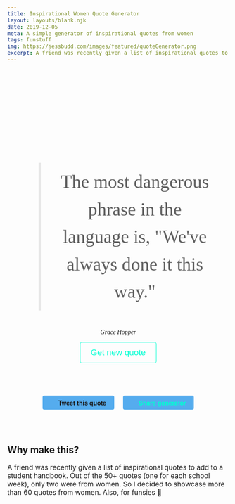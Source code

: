 ```yaml
---
title: Inspirational Women Quote Generator
layout: layouts/blank.njk
date: 2019-12-05
meta: A simple generator of inspirational quotes from women
tags: funstuff
img: https://jessbudd.com/images/featured/quoteGenerator.png
excerpt: A friend was recently given a list of inspirational quotes to add to a student handbook. Out of the 50+ quotes (one for each school week), only two were from women. So I decided to showcase more than 60 quotes from women.
---
```


 <link href="https://fonts.googleapis.com/css?family=Julius+Sans+One|Nanum+Myeongjo&display=swap" rel="stylesheet"> 
<div class="quote-generator">
<!-- <h1>{{title}}</h1> -->

<div class="quote__wrapper">
    <blockquote id="quote" class="quote">The most dangerous phrase in the language is, "We've always done it this way."</blockquote>
    <cite id="author" class="author">Grace Hopper</cite>
</div>

<button class="btn" onclick="getNewQuote()">Get new quote</button>

<div class="share-links">
<a id="tweetQuote" class="btn btn__twitter" target="_blank"  href="">Tweet this quote</a>
<a id ="shareTool" class="btn btn__twitter" target="_blank" href="https://twitter.com/intent/tweet?text=In%20need%20some%20inspiration?%20Check%20out%20this%20Quote%20Generator%20by%20@jessbudd4%20bit.ly/klsjdhfk">Share generator</a>
</div>

<section class="why">

<h2 class="h4">Why make this?</h2>

A friend was recently given a list of inspirational quotes to add to a student handbook. Out of the 50+ quotes (one for each school week), only two were from women. So I decided to showcase more than 60 quotes from women. Also, for funsies 🙂

<!-- <h2 class="h4">Can I see the whole list of quotes?</h2>

Sure, why not.

<button>Generate full list of quotes</button> -->

</section>

</div>

<style>

/* fun stuff styles */
.quote-generator {
  text-align: center;
  padding-top: 100px;
  max-width: 900px;
  margin: 0 auto;
}
.quote__wrapper {
    min-height: 300px;
    padding-top: 72px;
}

blockquote {
    font-size: 2.6rem;
    border-left-width: 5px; 
    padding: 12px 30px;
    line-height: 1.5;
    font-family: 'Nanum Myeongjo', serif;
}
cite {
    font-family: 'Nanum Myeongjo', serif;
}

@media (max-width: 900px) {
    blockquote {
    font-size: 2rem;
    line-height: 1.5;
    }
    cite {
        font-family: 'Nanum Myeongjo', serif;
    }
}

@media (max-width: 600px) {
.quote-generator {
  padding-top: 50px;
}
.quote__wrapper {
    min-height: 300px;
    padding-top: 42px;
            transition: opacity 2s ease-in;
}
  blockquote {
    font-size: 1.6rem;
    }
}

.share-links {
    padding: 50px 0;
}
.why {
    text-align: left;
}
.why p {
    font-size: .975rem;
}
button {
    display: block;
    margin: 0 auto;
}
footer {
    padding-top: 2em;
    padding-bottom: 2em;
}

.btn {
  text-decoration: none;
  background-color: transparent;
  color: #00ffd2;
  border: #00ffd2 1px solid;
  font-size: 1.2rem;
  padding: 12px 24px;
  border-radius: 4px;
  cursor: pointer;
}

.share-links {
    margin-top: 24px;
}
a.btn__twitter {
  font-family: "Helvetica Neue", Verdana, Helvetica, Arial, sans-serif;
display: block;
background-color: #55acee;
transition: opacity 0.2s ease-in, top 0.2s ease-in;
border-radius: 4px;
border: none;
cursor: pointer;
display: inline-block;
font-size: .875rem;
height: 32px;
line-height: 32px;
margin-right: 8px;
margin-left: 8px;
padding: 0px 18px;
font-weight: bold;
}  
a.btn__twitter:before {
    content: url("/images/icons/twitter-white.svg");
    margin-right: 18px;
    position: relative;
    top: 3px;
}
@media (max-width: 600px) {
a.btn__twitter {
    width: 80%;
    margin-top: 12px;
}
}
</style>

<script>
var quote = document.getElementById('quote');
var author = document.getElementById('author');
// var url = document.getElementById('url');

// update share tool link href
var shareToolText = 'In need of some inspiration? Try this inspirational women quote generator by @jessbudd4 bit.ly/klsjdhfk ';
var shareTool = shareToolText.split(' ').join('%20');
shareTool = "https://twitter.com/intent/tweet?text=" + shareTool.split('"').join('') ;
document.getElementById('shareTool').setAttribute('href', shareTool);

// set tweet quote link href
var credit = '' 
var tweetQuoteText = document.getElementById('tweetQuote');
var tweetQuote = quote.innerHTML.split(' ').join('%20') + '%22%20-%20' + author.innerHTML.split(' ').join('%20');
tweetQuote = "https://twitter.com/intent/tweet?text=\"" + tweetQuote.split('"').join('') + credit;;
tweetQuoteText.setAttribute('href', tweetQuote);


function getNewQuote() {
    if (quotes.length > 0 ) {
        var randomNumber = Math.floor(Math.random()*(quotes.length));
        quote.innerText = quotes[randomNumber].quote;
        author.innerText = quotes[randomNumber].author;

        //remove quote from array
        quotes.splice(randomNumber,1);

        // update tweet quote link href
        tweetQuote = '';
        tweetQuote = quote.innerHTML.split(' ').join('%20')+ '%22%20-%20' + author.innerHTML.split(' ').join('%20');
        tweetQuote = "https://twitter.com/intent/tweet?text=\"" + tweetQuote.split('"').join('') + credit;
        tweetQuoteText.setAttribute('href', tweetQuote);
    } 
    else {
        quote.innerText = 'That\'s all folks!';
        author.innerText = '';
    }
}

// array of quotes
var quotes = [
{
quote: 'You don\'t manage people, you manage things. You lead people.',
author: 'Grace Hopper',
url: 'https://www.biography.com/scientist/grace-hopper'
},
{
quote: 'It is often easier to ask for forgiveness than to ask for permission.',
author: 'Grace Hopper',
url: 'https://www.biography.com/scientist/grace-hopper'
},
//{
// quote: 'The most dangerous phrase in the language is, \"We\'ve always done it this way.\"',
// author: 'Grace Hopper',
// url: 'https://www.biography.com/scientist/grace-hopper'
// },
{
quote: 'A ship in port is safe, but that is not what ships are for.',
author: 'Grace Hopper',
url: 'whttps://www.biography.com/scientist/grace-hopper'
},
{
quote: 'One accurate measurement is worth a thousand expert opinions.',
author: 'Grace Hopper',
url: 'https://www.biography.com/scientist/grace-hopper'
},
{
quote: 'All great achievements require time.',
author: 'Maya Angelou',
url: ''
},
{
quote: 'If you don\'t like something, change it. If you can\'t change it, change your attitude.',
author: 'Maya Angelou',
url: ''
},
{
quote: 'Nothing will work unless you do.',
author: 'Maya Angelou',
url: ''
},
{
quote: 'Life is what you make it. Always has been, always will be.',
author: 'Eleanor Roosevelt',
url: ''
},
{
quote: 'You don\’t have to be someone special to achieve something amazing. You\’ve just got to have a dream, believe in it and work hard.',
author: 'Jessica Watson',
url: ''
},
{
quote: 'Don\'t feel stupid if you don\'t like what everyone else pretends to love.',
author: 'Emma Watson',
url: ''
},
{
quote: 'When the whole world is silent, even one voice becomes powerful.',
author: 'Malala Yousafzai',
url: ''
},
{
quote: 'The most difficult thing is the decision to act, the rest is merely tenacity.',
author: 'Amelia Earhart',
url: ''
},
{
quote: 'In order to be irreplaceable one must always be different.',
author: 'Coco Chanel',
url: ''
},
{
quote: 'Being confident and believing in your own self-worth is necessary to achieving your potential.',
author: 'Sheryl Sandberg',
url: ''
},
{
quote: 'Done is better than perfect.',
author: 'Sheryl Sandberg',
url: ''
},
// {
// quote: 'Don\'t let anyone rob you of your imagination, your creativity, or your curiosity. It\'s your place in the world; it\'s your life. Go on and do all you can with it, and make it the life you want to live.',
// author: 'Mae Jemison',
// url: 'https://www.space.com/17169-mae-jemison-biography.html'
// },
{
quote: 'I was taught that the way of progress was neither swift nor easy.',
author: 'Marie Curie',
url: 'https://www.brainyquote.com/quotes/marie_curie_383419'
},
{
quote: 'Life need not be easy, provided only that it is not empty.',
author: 'Lise Meitner',
url: 'https://www.goodreads.com/quotes/1336078-life-need-not-be-easy-provided-only-that-it-is'
},
{
quote: 'All sorts of things can happen when you\’re open to new ideas and playing around with things.',
author: 'Stephanie Kwolek',
url: 'http://www2.dupont.com/Kevlar/en_US/assets/downloads/DuPont_Cooper_River_Timeline_Online_Piece_FINAL%20100311.pdf'
},
{
quote: 'As always in life, people want a simple answer...and it\’s always wrong.',
author: 'Susan Greenfield',
url: 'http://extraordinarywls.blogspot.com/2016/01/quote-susan-greenfield.html'
},
{
quote: 'Courage is like a habitus, a habit, a virtue: you get it by courageous acts. It\’s like you learn to swim by swimming. You learn courage by couraging',
author: 'Marie Daly',
url: 'https://www.biography.com/people/marie-m-daly-604034'
},
{
quote: 'The more clearly we can focus our attention on the wonders and realities of the universe about us, the less taste we shall have for destruction.',
author: 'Rachel Carson',
url: 'https://www.americanswhotellthetruth.org/portraits/rachel-carson'
},
{
quote: 'Make the most of yourself by fanning the tiny, inner sparks of possibility into flames of achievement.',
author: 'Golda Meir',
url: 'http://www.goodreads.com/author/quotes/223411.Golda_Meir'
},
{
quote: 'I didn\’t get there by wishing for it or hoping for it, but by working for it.',
author: 'Estée Lauder',
url: ''
},
{
quote: 'Power\’s not given to you. You have to take it.',
author: 'Beyoncé Knowles Carter',
url: ''
},
{
quote: 'The difference between successful people and others is how long they spend time feeling sorry for themselves.',
author: 'Barbara Corcoran',
url: ''
},
{
quote: 'You can waste your lives drawing lines. Or you can live your life crossing them.',
author: 'Shonda Rhimes',
url: ''
},
{
quote: 'I\’d rather regret the things I\’ve done than regret the things I haven\’t done.',
author: 'Lucille Ball',
url: ''
},
{
quote: 'If you don\’t risk anything, you risk even more.',
author: 'Erica Jong',
url: ''
},
{
quote: 'A woman is like a tea bag - you can\'t tell how strong she is until you put her in hot water.',
author: 'Eleanor Roosevelt',
url: ''
},
{
quote: 'If you don\’t like the road you\’re walking, start paving another one.',
author: 'Dolly Parton',
url: ''
},
{
quote: 'One of the secrets to staying young is to always do things you don\’t know how to do, to keep learning.',
author: 'Ruth Reichl',
url: ''
},
{
quote: 'It took me quite a long time to develop a voice, and now that I have it, I am not going to be silent.',
author: 'Madeleine Albright',
url: ''
},
{
quote: 'Step out of the history that is holding you back. Step into the new story you are willing to create.',
author: 'Oprah Winfrey',
url: ''
},
{
quote: 'What you do makes a difference, and you have to decide what kind of difference you want to make.',
author: 'Jane Goodall',
url: ''
},
{
quote: 'I choose to make the rest of my life the best of my life.',
author: 'Louise Hay',
url: ''
},
{
quote: 'The question isn\’t who is going to let me; it\’s who is going to stop me.',
author: 'Ayn Rand',
url: ''
},
{
quote: 'Take criticism seriously, but not personally. If there is truth or merit in the criticism, try to learn from it. Otherwise, let it roll right off you.',
author: 'Hillary Clinton',
url: ''
},
{
quote: 'When we speak we are afraid our words will not be heard or welcomed. But when we are silent, we are still afraid. So it is better to speak.',
author: 'Audre Lorde',
url: ''
},
{
quote: 'Learn from the mistakes of others. You can\’t live long enough to make them all yourself.',
author: 'Eleanor Roosevelt',
url: ''
},
{
quote: 'If you\’re not making some notable mistakes along the way, you\’re certainly not taking enough business and career chances.',
author: 'Sallie Krawcheck',
url: ''
},
{
quote: 'Doubt is a killer. You just have to know who you are and what you stand for.',
author: 'Jennifer Lopez',
url: ''
},
{
quote: 'I am not afraid of storms for I am learning how to sail my ship.',
author: 'Louisa May Alcott',
url: ''
},
{
quote: 'When you feel copied, remember that people can only go where you have already been, they have no idea where you are going next.”',
author: 'Liz Lange',
url: ''
},
{
quote: 'Hold your head and your standards high even as people or circumstances try to pull you down.',
author: 'Tory Johnson',
url: ''
},
{
quote: 'Normal is not something to aspire to, it\’s something to get away from.',
author: 'Jodie Foster',
url: ''
},
{
quote: 'I learned a long time ago that there is something worse than missing the goal, and that\’s not pulling the trigger.',
author: 'Mia Hamm',
url: ''
},
{
quote: 'Owning our story can be hard but not nearly as difficult as spending our lives running from it.',
author: 'Brene Brown',
url: ''
},
{
quote: 'I do not try to dance better than anyone else. I only try to dance better than myself.',
author: 'Arianna Huffington',
url: ''
},
{
quote: 'I\’m always perpetually out of my comfort zone.',
author: 'Tory Burch',
url: ''
},
{
quote: 'If you can\’t go straight ahead, you go around the corner.',
author: 'Cher',
url: ''
},
{
quote: 'If you don\’t get out of the box you’ve been raised in, you won\’t understand how much bigger the world is.”',
author: 'Angelina Jolie',
url: ''
},
{
quote: 'Everyone shines, given the right lighting.',
author: 'Susan Cain',
url: ''
},
{
quote: 'When you embrace your difference, your DNA, your look or heritage or religion or your unusual name, that’s when you start to shine.',
author: 'Bethenny Frankel',
url: ''
},
{
quote: 'You can\’t be that kid standing at the top of the waterslide, overthinking it. You have to go down the chute.',
author: 'Tina Fey  ',
url: ''
},
{
quote: 'If you just set out to be liked, you would be prepared to compromise on anything at any time, and you would achieve nothing.',
author: 'Margaret Thatcher',
url: ''
},
{
quote: 'Don\’t look at your feet to see if you are doing it right. Just dance.',
author: 'Anne Lamott',
url: ''
},
{
quote: 'All careers go up and down like friendships, like marriages, like anything else, and you can’t bat a thousand all the time.',
author: 'Julie Andrews',
url: ''
},
{
quote: 'We do not need magic to change the world, we carry all the power we need inside ourselves already: we have the power to imagine better.',
author: 'J.K. Rowling',
url: ''
},
{
quote: 'Dying seems less sad than having lived too little.',
author: 'Gloria Steinem',
url: ''
},
{
quote: 'Style is a way to say who you are without having to speak.',
author: 'Rachel Zoe',
url: ''
},
{
quote: 'I need to listen well so that I hear what is not said.',
author: 'Thuli Madonsela',
url: ''
},
{
quote: 'Style is a way to say who you are without having to speak.',
author: 'Rachel Zoe',
url: ''
},
{
quote: 'It’s not the absence of fear, it’s overcoming it. Sometimes you’ve got to blast through and have faith.',
author: 'Emma Watson',
url: ''
}
]

</script>

